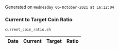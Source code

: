 Generated on `Wednesday 06-October-2021 at 16:12:04`

### Current to Target Coin Ratio
`current_coin_ratio.sh`

Date|Current|Target|Ratio
---|---|---|---
